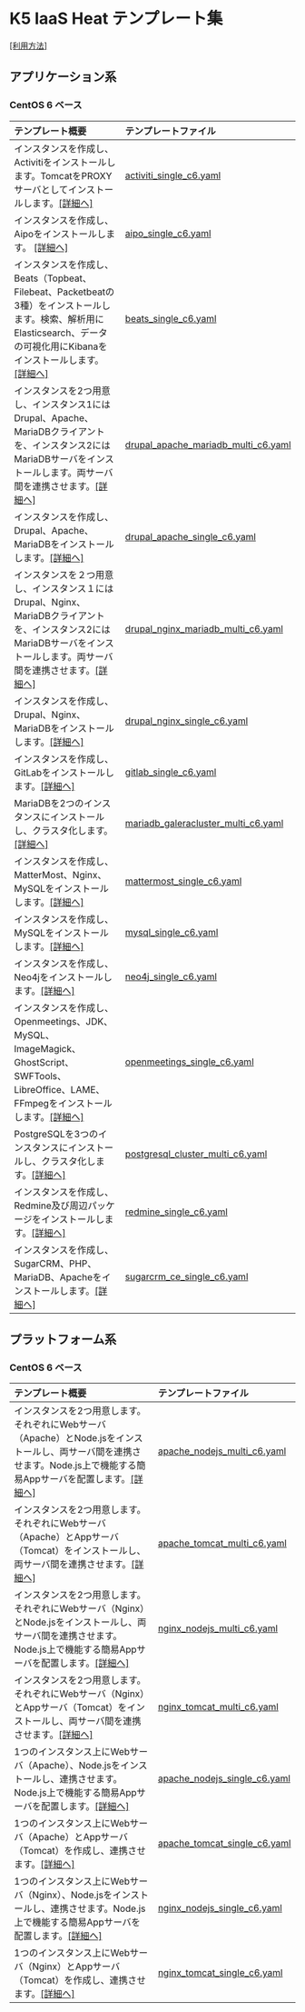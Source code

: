 # K5 IaaS Heat テンプレート集

[\[利用方法\]](usage.md)

## アプリケーション系

### CentOS 6 ベース

| テンプレート概要 | テンプレートファイル |
| :--------------- | :------------------- |
| インスタンスを作成し、Activitiをインストールします。TomcatをPROXYサーバとしてインストールします。[[詳細へ]](applications/activiti_single_c6.md) | [activiti_single_c6.yaml](applications/activiti_single_c6.yaml) |
| インスタンスを作成し、Aipoをインストールします。 [[詳細へ]](applications/aipo_single_c6.md) | [aipo_single_c6.yaml](applications/aipo_single_c6.yaml) |
| インスタンスを作成し、Beats（Topbeat、Filebeat、Packetbeatの3種）をインストールします。検索、解析用にElasticsearch、データの可視化用にKibanaをインストールします。[[詳細へ]](applications/beats_single_c6.md) | [beats_single_c6.yaml](applications/beats_single_c6.yaml) |
| インスタンスを2つ用意し、インスタンス1にはDrupal、Apache、MariaDBクライアントを、インスタンス2にはMariaDBサーバをインストールします。両サーバ間を連携させます。[[詳細へ]](applications/drupal_apache_mariadb_multi_c6.md) | [drupal_apache_mariadb_multi_c6.yaml](applications/drupal_apache_mariadb_multi_c6.yaml) |
| インスタンスを作成し、Drupal、Apache、MariaDBをインストールします。[[詳細へ]](applications/drupal_apache_single_c6.md) | [drupal_apache_single_c6.yaml](applications/drupal_apache_single_c6.yaml) |
| インスタンスを２つ用意し、インスタンス１にはDrupal、Nginx、MariaDBクライアントを、インスタンス2にはMariaDBサーバをインストールします。両サーバ間を連携させます。[[詳細へ]](applications/drupal_nginx_mariadb_multi_c6.md) | [drupal_nginx_mariadb_multi_c6.yaml](applications/drupal_nginx_mariadb_multi_c6.yaml) |
| インスタンスを作成し、Drupal、Nginx、MariaDBをインストールします。[[詳細へ]](applications/drupal_nginx_single_c6.md) | [drupal_nginx_single_c6.yaml](applications/drupal_nginx_single_c6.yaml) |
| インスタンスを作成し、GitLabをインストールします。[[詳細へ]](applications/gitlab_single_c6.md) | [gitlab_single_c6.yaml](applications/gitlab_single_c6.yaml) |
| MariaDBを2つのインスタンスにインストールし、クラスタ化します。[[詳細へ]](applications/mariadb_galeracluster_multi_c6.md) | [mariadb_galeracluster_multi_c6.yaml](applications/mariadb_galeracluster_multi_c6.yaml) |
| インスタンスを作成し、MatterMost、Nginx、MySQLをインストールします。[[詳細へ]](applications/mattermost_single_c6.md) | [mattermost_single_c6.yaml](applications/mattermost_single_c6.yaml) |
| インスタンスを作成し、MySQLをインストールします。[[詳細へ]](applications/mysql_single_c6.md) | [mysql_single_c6.yaml](applications/mysql_single_c6.yaml) |
| インスタンスを作成し、Neo4jをインストールします。[[詳細へ]](applications/neo4j_single_c6.md) | [neo4j_single_c6.yaml](applications/neo4j_single_c6.yaml) |
| インスタンスを作成し、Openmeetings、JDK、MySQL、ImageMagick、GhostScript、SWFTools、LibreOffice、LAME、FFmpegをインストールします。[[詳細へ]](applications/openmeetings_single_c6.md) | [openmeetings_single_c6.yaml](applications/openmeetings_single_c6.yaml) |
| PostgreSQLを3つのインスタンスにインストールし、クラスタ化します。[[詳細へ]](applications/postgresql_cluster_multi_c6.md) | [postgresql_cluster_multi_c6.yaml](applications/postgresql_cluster_multi_c6.yaml) |
| インスタンスを作成し、Redmine及び周辺パッケージをインストールします。[[詳細へ]](applications/redmine_single_c6.md) | [redmine_single_c6.yaml](applications/redmine_single_c6.yaml) |
| インスタンスを作成し、SugarCRM、PHP、MariaDB、Apacheをインストールします。[[詳細へ]](applications/sugarcrm_ce_single_c6.md) | [sugarcrm_ce_single_c6.yaml](applications/sugarcrm_ce_single_c6.yaml) |

## プラットフォーム系

### CentOS 6 ベース

| テンプレート概要 | テンプレートファイル |
| :--------------- | :------------------- |
| インスタンスを2つ用意します。それぞれにWebサーバ（Apache）とNode.jsをインストールし、両サーバ間を連携させます。Node.js上で機能する簡易Appサーバを配置します。[[詳細へ]](platforms/apache_nodejs_multi_c6.md) | [apache_nodejs_multi_c6.yaml](platforms/apache_nodejs_multi_c6.yaml) |
| インスタンスを2つ用意します。それぞれにWebサーバ（Apache）とAppサーバ（Tomcat）をインストールし、両サーバ間を連携させます。[[詳細へ]](platforms/apache_tomcat_multi_c6.md) | [apache_tomcat_multi_c6.yaml](platforms/apache_tomcat_multi_c6.yaml) |
| インスタンスを2つ用意します。それぞれにWebサーバ（Nginx）とNode.jsをインストールし、両サーバ間を連携させます。Node.js上で機能する簡易Appサーバを配置します。[[詳細へ]](platforms/nginx_nodejs_multi_c6.md) | [nginx_nodejs_multi_c6.yaml](platforms/nginx_nodejs_multi_c6.yaml) |
| インスタンスを2つ用意します。それぞれにWebサーバ（Nginx）とAppサーバ（Tomcat）をインストールし、両サーバ間を連携させます。[[詳細へ]](platforms/nginx_tomcat_multi_c6.md) | [nginx_tomcat_multi_c6.yaml](platforms/nginx_tomcat_multi_c6.yaml) |
| 1つのインスタンス上にWebサーバ（Apache）、Node.jsをインストールし、連携させます。Node.js上で機能する簡易Appサーバを配置します。[[詳細へ]](platforms/apache_nodejs_single_c6.md) | [apache_nodejs_single_c6.yaml](platforms/apache_nodejs_single_c6.yaml) |
| 1つのインスタンス上にWebサーバ（Apache）とAppサーバ（Tomcat）を作成し、連携させます。[[詳細へ]](platforms/apache_tomcat_single_c6.md) | [apache_tomcat_single_c6.yaml](platforms/apache_tomcat_single_c6.yaml) |
| 1つのインスタンス上にWebサーバ（Nginx）、Node.jsをインストールし、連携させます。Node.js上で機能する簡易Appサーバを配置します。[[詳細へ]](platforms/nginx_nodejs_single_c6.md) | [nginx_nodejs_single_c6.yaml](platforms/nginx_nodejs_single_c6.yaml) |
| 1つのインスタンス上にWebサーバ（Nginx）とAppサーバ（Tomcat）を作成し、連携させます。[[詳細へ]](platforms/nginx_tomcat_single_c6.md) | [nginx_tomcat_single_c6.yaml](platforms/nginx_tomcat_single_c6.yaml) |
